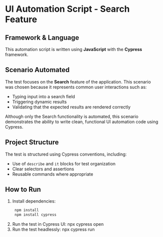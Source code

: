# UI Automation Script - Search Feature

## Framework & Language

This automation script is written using **JavaScript** with the **Cypress** framework.

## Scenario Automated

The test focuses on the **Search** feature of the application. This scenario was chosen because it represents common user interactions such as:

- Typing input into a search field
- Triggering dynamic results
- Validating that the expected results are rendered correctly

Although only the Search functionality is automated, this scenario demonstrates the ability to write clean, functional UI automation code using Cypress.

## Project Structure

The test is structured using Cypress conventions, including:

- Use of `describe` and `it` blocks for test organization
- Clear selectors and assertions
- Reusable commands where appropriate

## How to Run

1. Install dependencies:
   ```bash
    npm install
    npm install cypress
3. Run the test in Cypress UI:
    npx cypress open
4. Run the test headlessly:
    npx cypress run





